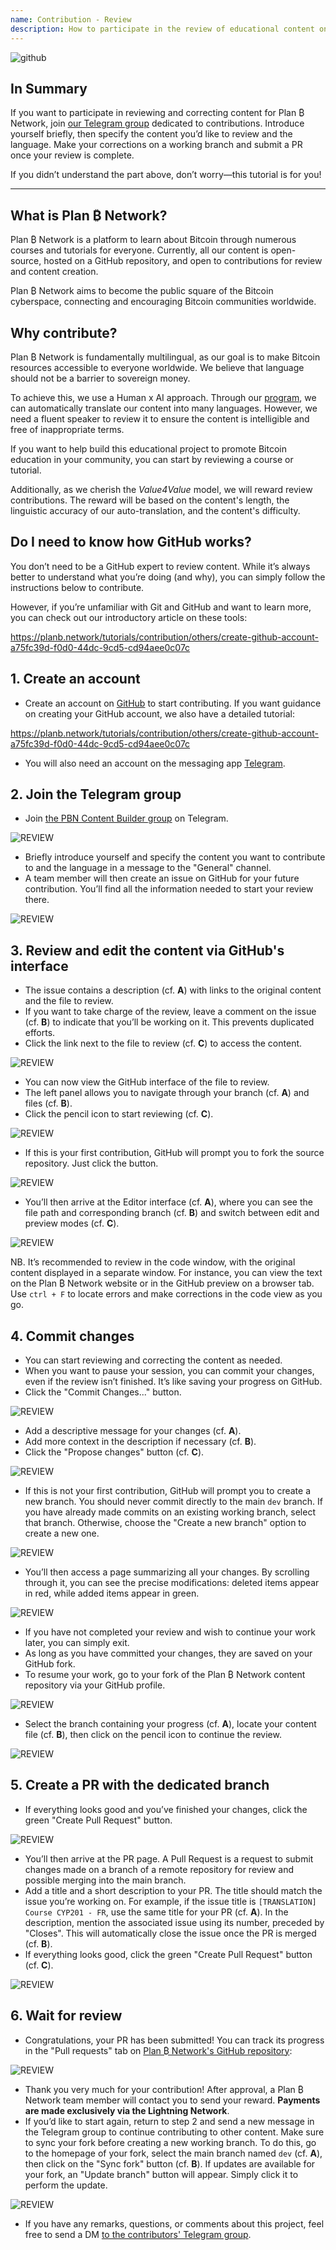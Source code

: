 ```yaml
---
name: Contribution - Review
description: How to participate in the review of educational content on Plan ₿ Network?
---
```

![github](assets/cover.webp)

## In Summary

If you want to participate in reviewing and correcting content for Plan ₿ Network, join [our Telegram group](https://t.me/PlanBNetwork_ContentBuilder) dedicated to contributions. Introduce yourself briefly, then specify the content you’d like to review and the language. Make your corrections on a working branch and submit a PR once your review is complete.

If you didn’t understand the part above, don’t worry—this tutorial is for you!

---

## What is Plan ₿ Network?

Plan ₿ Network is a platform to learn about Bitcoin through numerous courses and tutorials for everyone. Currently, all our content is open-source, hosted on a GitHub repository, and open to contributions for review and content creation.

Plan ₿ Network aims to become the public square of the Bitcoin cyberspace, connecting and encouraging Bitcoin communities worldwide.

## Why contribute?

Plan ₿ Network is fundamentally multilingual, as our goal is to make Bitcoin resources accessible to everyone worldwide. We believe that language should not be a barrier to sovereign money.

To achieve this, we use a Human x AI approach. Through our [program](https://github.com/Asi0Flammeus/LLM-Translator), we can automatically translate our content into many languages. However, we need a fluent speaker to review it to ensure the content is intelligible and free of inappropriate terms.

If you want to help build this educational project to promote Bitcoin education in your community, you can start by reviewing a course or tutorial.

Additionally, as we cherish the *Value4Value* model, we will reward review contributions. The reward will be based on the content's length, the linguistic accuracy of our auto-translation, and the content's difficulty.

## Do I need to know how GitHub works?

You don’t need to be a GitHub expert to review content. While it’s always better to understand what you’re doing (and why), you can simply follow the instructions below to contribute.

However, if you’re unfamiliar with Git and GitHub and want to learn more, you can check out our introductory article on these tools:

https://planb.network/tutorials/contribution/others/create-github-account-a75fc39d-f0d0-44dc-9cd5-cd94aee0c07c

## 1. Create an account

- Create an account on [GitHub](https://github.com/) to start contributing. If you want guidance on creating your GitHub account, we also have a detailed tutorial:

https://planb.network/tutorials/contribution/others/create-github-account-a75fc39d-f0d0-44dc-9cd5-cd94aee0c07c

- You will also need an account on the messaging app [Telegram](https://telegram.org/).

## 2. Join the Telegram group

- Join [the PBN Content Builder group](https://t.me/PlanBNetwork_ContentBuilder) on Telegram.

![REVIEW](assets/fr/01.webp)

- Briefly introduce yourself and specify the content you want to contribute to and the language in a message to the "General" channel.  
- A team member will then create an issue on GitHub for your future contribution. You’ll find all the information needed to start your review there.

![REVIEW](assets/fr/02.webp)

## 3. Review and edit the content via GitHub's interface

- The issue contains a description (cf. **A**) with links to the original content and the file to review.  
- If you want to take charge of the review, leave a comment on the issue (cf. **B**) to indicate that you’ll be working on it. This prevents duplicated efforts.  
- Click the link next to the file to review (cf. **C**) to access the content.

![REVIEW](assets/fr/03.webp)

* You can now view the GitHub interface of the file to review.
* The left panel allows you to navigate through your branch (cf. **A**) and files (cf. **B**).
* Click the pencil icon to start reviewing (cf. **C**).

![REVIEW](assets/fr/04.webp)

* If this is your first contribution, GitHub will prompt you to fork the source repository. Just click the button.

![REVIEW](assets/fr/05.webp)

* You’ll then arrive at the Editor interface (cf. **A**), where you can see the file path and corresponding branch (cf. **B**) and switch between edit and preview modes (cf. **C**).

![REVIEW](assets/fr/06.webp)

NB. It’s recommended to review in the code window, with the original content displayed in a separate window. For instance, you can view the text on the Plan ₿ Network website or in the GitHub preview on a browser tab. Use `ctrl + F` to locate errors and make corrections in the code view as you go.

## 4. Commit changes

- You can start reviewing and correcting the content as needed.
- When you want to pause your session, you can commit your changes, even if the review isn’t finished. It’s like saving your progress on GitHub.
- Click the "Commit Changes..." button.

![REVIEW](assets/fr/07.webp)

- Add a descriptive message for your changes (cf. **A**).
- Add more context in the description if necessary (cf. **B**).
- Click the "Propose changes" button (cf. **C**).

![REVIEW](assets/fr/08.webp)

- If this is not your first contribution, GitHub will prompt you to create a new branch. You should never commit directly to the main `dev` branch. If you have already made commits on an existing working branch, select that branch. Otherwise, choose the "Create a new branch" option to create a new one.

![REVIEW](assets/fr/13.webp)

- You’ll then access a page summarizing all your changes. By scrolling through it, you can see the precise modifications: deleted items appear in red, while added items appear in green.

![REVIEW](assets/fr/09.webp)

- If you have not completed your review and wish to continue your work later, you can simply exit.
- As long as you have committed your changes, they are saved on your GitHub fork.
- To resume your work, go to your fork of the Plan ₿ Network content repository via your GitHub profile.

![REVIEW](assets/fr/14.webp)

- Select the branch containing your progress (cf. **A**), locate your content file (cf. **B**), then click on the pencil icon to continue the review.

![REVIEW](assets/fr/15.webp)


## 5. Create a PR with the dedicated branch

- If everything looks good and you’ve finished your changes, click the green "Create Pull Request" button.

![REVIEW](assets/fr/10.webp)

- You’ll then arrive at the PR page. A Pull Request is a request to submit changes made on a branch of a remote repository for review and possible merging into the main branch.
- Add a title and a short description to your PR. The title should match the issue you’re working on. For example, if the issue title is `[TRANSLATION] Course CYP201 - FR`, use the same title for your PR (cf. **A**). In the description, mention the associated issue using its number, preceded by "Closes". This will automatically close the issue once the PR is merged (cf. **B**).  
- If everything looks good, click the green "Create Pull Request" button (cf. **C**).

![REVIEW](assets/fr/11.webp)

## 6. Wait for review

- Congratulations, your PR has been submitted! You can track its progress in the "Pull requests" tab on [Plan ₿ Network's GitHub repository](https://github.com/PlanB-Network/bitcoin-educational-content/pulls):

![REVIEW](assets/fr/12.webp)

- Thank you very much for your contribution! After approval, a Plan ₿ Network team member will contact you to send your reward. **Payments are made exclusively via the Lightning Network**.
- If you’d like to start again, return to step 2 and send a new message in the Telegram group to continue contributing to other content. Make sure to sync your fork before creating a new working branch. To do this, go to the homepage of your fork, select the main branch named `dev` (cf. **A**), then click on the "Sync fork" button (cf. **B**). If updates are available for your fork, an "Update branch" button will appear. Simply click it to perform the update.

![REVIEW](assets/fr/16.webp)

- If you have any remarks, questions, or comments about this project, feel free to send a DM [to the contributors' Telegram group](https://t.me/PlanBNetwork_ContentBuilder).
